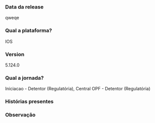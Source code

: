 ### Data da release

qweqe

### Qual a plataforma?

IOS

### Version

5.124.0

### Qual a jornada?

Iniciacao - Detentor (Regulatória), Central OPF - Detentor (Regulatória)

### Histórias presentes




### Observação



